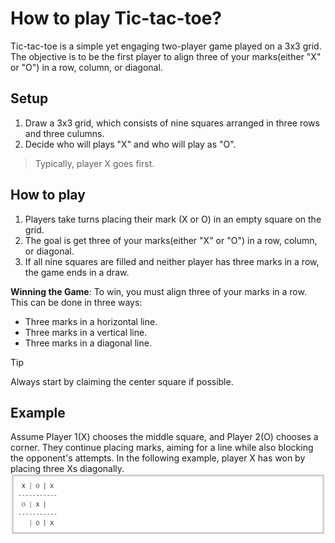 # How to play Tic-tac-toe?
Tic-tac-toe is a simple yet engaging two-player game played on a 3x3 grid. The objective is to be the first player to align three of your marks(either "X" or "O") in a row, column, or diagonal.
## Setup
1. Draw a 3x3 grid, which consists of nine squares arranged in three rows and three culumns.
2. Decide who will plays "X" and who will play as "O".

  >Typically, player X goes first.
 ## How to play
 1. Players take turns placing their mark (X or O) in an empty square on the grid.
 2. The goal is get three of your marks(either "X" or "O") in a row, column, or diagonal.
 3. If all nine squares are filled and neither player has three marks in a row, the game ends in a draw.

**Winning the Game**: To win, you must align three of your marks in a row. This can be done in three ways:
* Three marks in a horizontal line.
* Three marks in a vertical line.
* Three marks in a diagonal line.
>[!TIP]
> Always start by claiming the center square if possible.

## Example
Assume Player 1(X) chooses the middle square, and Player 2(O) chooses a corner. They continue placing marks, aiming for a line while also blocking the opponent's attempts.
In the following example, player X has won by placing three Xs diagonally.
![Tic-tac-toe](/Tic-tac-toe.png)
